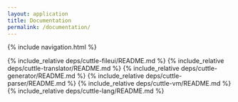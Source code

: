 ```yaml
---
layout: application
title: Documentation
permalink: /documentation/
---
```


{% include navigation.html %}

{% include_relative deps/cuttle-fileui/README.md %}
{% include_relative deps/cuttle-translator/README.md %}
{% include_relative deps/cuttle-generator/README.md %}
{% include_relative deps/cuttle-parser/README.md %}
{% include_relative deps/cuttle-vm/README.md %}
{% include_relative deps/cuttle-lang/README.md %}
